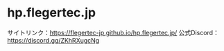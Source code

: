 # hp.flegertec.jp
サイトリンク：https://flegertec-jp.github.io/hp.flegertec.jp/
公式Discord：https://discord.gg/ZKhRXugcNg
